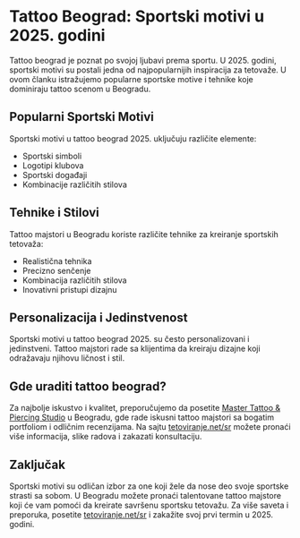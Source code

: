 # Tattoo Beograd: Sportski motivi u 2025. godini

Tattoo beograd je poznat po svojoj ljubavi prema sportu. U 2025. godini, sportski motivi su postali jedna od najpopularnijih inspiracija za tetovaže. U ovom članku istražujemo popularne sportske motive i tehnike koje dominiraju tattoo scenom u Beogradu.

## Popularni Sportski Motivi

Sportski motivi u tattoo beograd 2025. uključuju različite elemente:
- Sportski simboli
- Logotipi klubova
- Sportski događaji
- Kombinacije različitih stilova

## Tehnike i Stilovi

Tattoo majstori u Beogradu koriste različite tehnike za kreiranje sportskih tetovaža:
- Realistična tehnika
- Precizno senčenje
- Kombinacija različitih stilova
- Inovativni pristupi dizajnu

## Personalizacija i Jedinstvenost

Sportski motivi u tattoo beograd 2025. su često personalizovani i jedinstveni. Tattoo majstori rade sa klijentima da kreiraju dizajne koji odražavaju njihovu ličnost i stil.

## Gde uraditi tattoo beograd?

Za najbolje iskustvo i kvalitet, preporučujemo da posetite [Master Tattoo & Piercing Studio](https://tetoviranje.net/sr/) u Beogradu, gde rade iskusni tattoo majstori sa bogatim portfoliom i odličnim recenzijama. Na sajtu [tetoviranje.net/sr](https://tetoviranje.net/sr/) možete pronaći više informacija, slike radova i zakazati konsultaciju.

## Zaključak

Sportski motivi su odličan izbor za one koji žele da nose deo svoje sportske strasti sa sobom. U Beogradu možete pronaći talentovane tattoo majstore koji će vam pomoći da kreirate savršenu sportsku tetovažu. Za više saveta i preporuka, posetite [tetoviranje.net/sr](https://tetoviranje.net/sr/) i zakažite svoj prvi termin u 2025. godini. 